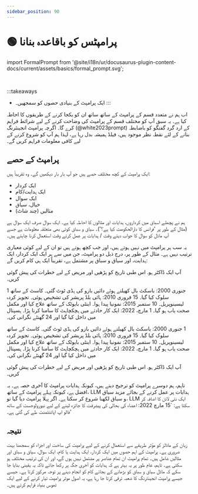 ```yaml
---
sidebar_position: 90
---
```


# 🟢 پرامپٹس کو باقاعدہ بنانا

<!-- import FormalPrompt from '@site/docs/assets/basics/formal_prompt.svg'; -->
import FormalPrompt from '@site/i18n/ur/docusaurus-plugin-content-docs/current/assets/basics/formal_prompt.svg';

<div style={{textAlign: 'center'}}>
  <FormalPrompt style={{width:"100%",height:"300px",verticalAlign:"top"}}/>
</div>
<br/>

:::takeaways
- ایک پرامپٹ کے بنیادی حصوں کو سمجھیں۔
:::


اب ہم نے متعدد قسم کے پرامپٹ کے ساتھ ساتھ ان کو یکجا کرنے کے طریقوں کا احاطہ کیا ہے۔ یہ سبق آپ کو مختلف قسم کے پرامپٹ کی وضاحت کرنے کے لیے شرائط فراہم کرے گا۔ اگرچہ پرامپٹ انجینئرنگ (@white2023prompt) کے ارد گرد گفتگو کو باضابطہ بنانے کے لئے نقطہ نظر موجود ہیں، فیلڈ ہمیشہ بدل رہا ہے، لہذا ہم آپ کو شروع کرنے کے لیے کافی معلومات فراہم کریں گے۔

## پرامپٹ کے حصے

ایک پرامپٹ کے کچھ مختلف حصے ہیں جو آپ بار بار دیکھیں گے۔ وہ تقریباً ہیں:

- ایک کردار
- ایک ہدایت/کام
- ایک سوال
- خیال، سیاق
- مثالیں (چند شاٹ)

ہم نے پچھلے اسباق میں کرداروں، ہدایات اور مثالوں کا احاطہ کیا ہے۔ ایک سوال صرف ایک سوال ہے (مثال کے طور پر 'فرانس کا دارالحکومت کیا ہے؟')۔ سیاق و سباق کوئی بھی متعلقہ معلومات ہے جسے آپ ماڈل کو سوال کا جواب دیتے وقت / ہدایات پر عمل کرتے وقت استعمال کرنا چاہتے ہیں۔

یہ سب ہر پرامپٹ میں نہیں ہوتے ہیں، اور جب کچھ ہوتے ہیں تو ان کے لیے کوئی معیاری ترتیب نہیں ہے۔ مثال کے طور پر، درج ذیل دو پرامپٹ، جن میں سے ہر ایک ایک کردار، ایک ہدایت، اور سیاق و سباق پر مشتمل ہے، تقریباً ایک ہی کام کریں گے:

<AIInput>
آپ ایک ڈاکٹر ہو. اس طبی تاریخ کو پڑھیں اور مریض کے لیے خطرات کی پیش گوئی کریں۔

1 جنوری 2000: باسکٹ بال کھیلتے ہوئے دائیں بازو کی ہڈی ٹوٹ گئی۔ کاسٹ کے ساتھ سلوک کیا گیا۔
15 فروری 2010: ہائی بلڈ پریشر کی تشخیص ہوئی۔ تجویز کردہ لیسینوپریل۔
10 ستمبر 2015: نمونیا پیدا ہوا۔ اینٹی بایوٹک کے ساتھ علاج کیا اور مکمل صحت یاب ہو گیا۔
1 مارچ، 2022: ایک کار حادثے میں ہچکچاہٹ کا سامنا کرنا پڑا۔ ہسپتال میں داخل کیا گیا اور 24 گھنٹے نگرانی کی۔
</AIInput>

<AIInput>
1 جنوری 2000: باسکٹ بال کھیلتے ہوئے دائیں بازو کی ہڈی ٹوٹ گئی۔ کاسٹ کے ساتھ سلوک کیا گیا۔
15 فروری 2010: ہائی بلڈ پریشر کی تشخیص ہوئی۔ تجویز کردہ لیسینوپریل۔
10 ستمبر 2015: نمونیا پیدا ہوا۔ اینٹی بایوٹک کے ساتھ علاج کیا اور مکمل صحت یاب ہو گیا۔
1 مارچ، 2022: ایک کار حادثے میں ہچکچاہٹ کا سامنا کرنا پڑا۔ ہسپتال میں داخل کیا گیا اور 24 گھنٹے نگرانی کی۔

آپ ایک ڈاکٹر ہو. اس طبی تاریخ کو پڑھیں اور مریض کے لیے خطرات کی پیش گوئی کریں۔
</AIInput>

تاہم، ہم دوسرے پرامپٹ کو ترجیح دیتے ہیں، کیونکہ ہدایات پرامپٹ کا آخری حصہ ہے۔ یہ افضل ہے، کیونکہ پہلے پرامپٹ کے ساتھ، LLM ہدایات پر عمل کرنے کے بجائے مزید سیاق و سباق لکھنا شروع کر سکتا ہے۔ اگر پہلا پرامپٹ دیا گیا تو، LLM ایک نئی لائن کا اضافہ کر سکتا ہے: `15 مارچ 2022: اعضاء کی بحالی کی پیشرفت کا جائزہ لینے کے لیے نیورولوجسٹ کے ساتھ فالو اپ اپائنٹمنٹ طے کی گئی ہے۔'

## نتیجہ

زبان کے ماڈلز کو مؤثر طریقے سے استعمال کرنے کے لیے پرامپٹ کی ساخت اور اجزاء کو سمجھنا بہت ضروری ہے۔ پرامپٹ کے اہم حصوں میں ایک کردار، ایک ہدایت یا کام، ایک سوال، سیاق و سباق اور مثالیں شامل ہیں۔ تمام پرامپٹ ان تمام عناصر پر مشتمل نہیں ہوں گے، اور ان کی ترتیب مختلف ہو سکتی ہے۔ تاہم، عام طور پر یہ بہتر ہے کہ ہدایات کو آخری جگہ پر رکھا جائے تاکہ یہ یقینی بنایا جا سکے کہ ماڈل سیاق و سباق کو بڑھانے کے بجائے کام کو انجام دینے پر توجہ مرکوز کرتا ہے۔ جیسے جیسے پرامپٹ انجینئرنگ کا شعبہ ترقی کرتا جا رہا ہے، یہ اصول موثر پرامپٹ تیار کرنے کے لیے ایک ٹھوس بنیاد فراہم کرتے ہیں۔